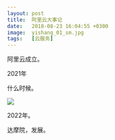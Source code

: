 ```yaml
---
layout: post
title:  阿里云大事记
date:   2018-08-23 16:04:55 +0300
image:  yishang_01_sm.jpg
tags:   [云服务]
---
```

阿里云成立。

2021年

什么时候。

![]({{site.baseurl}}/img/04.jpg)

2022年。

达摩院，发展。
